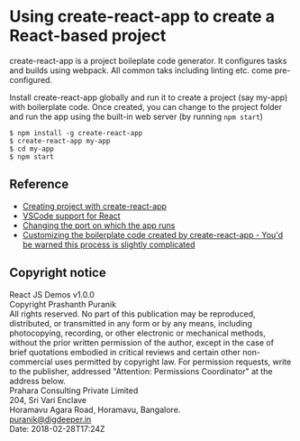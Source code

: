 # Using create-react-app to create a React-based project
create-react-app is a project boileplate code generator. It configures tasks and builds using webpack. All common taks including linting etc. come pre-configured.  

Install create-react-app globally and run it to create a project (say my-app) with boilerplate code. Once created, you can change to the project folder and run the app using the built-in web server (by running ```npm start```)
```
$ npm install -g create-react-app
$ create-react-app my-app
$ cd my-app
$ npm start
```

## Reference
- [Creating project with create-react-app](https://reactjs.org/docs/add-react-to-a-new-app.html)
- [VSCode support for React](https://code.visualstudio.com/docs/nodejs/reactjs-tutorial)
- [Changing the port on which the app runs](https://stackoverflow.com/questions/40714583/how-to-specify-a-port-to-run-a-create-react-app-based-project)
- [Customizing the boilerplate code created by create-react-app - You'd be warned this process is slightly complicated](https://auth0.com/blog/how-to-configure-create-react-app/)

## Copyright notice
React JS Demos v1.0.0  
Copyright Prashanth Puranik  
All rights reserved. No part of this publication may be reproduced, distributed, or transmitted in any form or by any means, including photocopying, recording, or other electronic or mechanical methods, without the prior written permission of the author, except in the case of brief quotations embodied in critical reviews and certain other non-commercial uses permitted by copyright law. For permission requests, write to the publisher, addressed "Attention: Permissions Coordinator" at the address below.  
Prahara Consulting Private Limited  
204, Sri Vari Enclave  
Horamavu Agara Road, Horamavu, Bangalore.   
puranik@digdeeper.in  
Date: 2018-02-28T17:24Z  